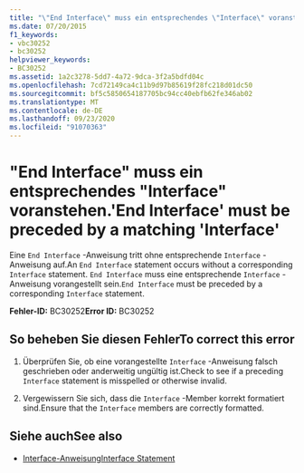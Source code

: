 ```yaml
---
title: "\"End Interface\" muss ein entsprechendes \"Interface\" voranstehen."
ms.date: 07/20/2015
f1_keywords:
- vbc30252
- bc30252
helpviewer_keywords:
- BC30252
ms.assetid: 1a2c3278-5dd7-4a72-9dca-3f2a5bdfd04c
ms.openlocfilehash: 7cd72149ca4c11b9d97b85619f28fc218d01dc50
ms.sourcegitcommit: bf5c5850654187705bc94cc40ebfb62fe346ab02
ms.translationtype: MT
ms.contentlocale: de-DE
ms.lasthandoff: 09/23/2020
ms.locfileid: "91070363"
---
```

# <a name="end-interface-must-be-preceded-by-a-matching-interface"></a><span data-ttu-id="4aed3-102">"End Interface" muss ein entsprechendes "Interface" voranstehen.</span><span class="sxs-lookup"><span data-stu-id="4aed3-102">'End Interface' must be preceded by a matching 'Interface'</span></span>

<span data-ttu-id="4aed3-103">Eine `End Interface` -Anweisung tritt ohne entsprechende `Interface` -Anweisung auf.</span><span class="sxs-lookup"><span data-stu-id="4aed3-103">An `End Interface` statement occurs without a corresponding `Interface` statement.</span></span> <span data-ttu-id="4aed3-104">`End Interface` muss eine entsprechende `Interface` -Anweisung vorangestellt sein.</span><span class="sxs-lookup"><span data-stu-id="4aed3-104">`End Interface` must be preceded by a corresponding `Interface` statement.</span></span>  
  
 <span data-ttu-id="4aed3-105">**Fehler-ID:** BC30252</span><span class="sxs-lookup"><span data-stu-id="4aed3-105">**Error ID:** BC30252</span></span>  
  
## <a name="to-correct-this-error"></a><span data-ttu-id="4aed3-106">So beheben Sie diesen Fehler</span><span class="sxs-lookup"><span data-stu-id="4aed3-106">To correct this error</span></span>  
  
1. <span data-ttu-id="4aed3-107">Überprüfen Sie, ob eine vorangestellte `Interface` -Anweisung falsch geschrieben oder anderweitig ungültig ist.</span><span class="sxs-lookup"><span data-stu-id="4aed3-107">Check to see if a preceding `Interface` statement is misspelled or otherwise invalid.</span></span>  
  
2. <span data-ttu-id="4aed3-108">Vergewissern Sie sich, dass die `Interface` -Member korrekt formatiert sind.</span><span class="sxs-lookup"><span data-stu-id="4aed3-108">Ensure that the `Interface` members are correctly formatted.</span></span>  
  
## <a name="see-also"></a><span data-ttu-id="4aed3-109">Siehe auch</span><span class="sxs-lookup"><span data-stu-id="4aed3-109">See also</span></span>

- [<span data-ttu-id="4aed3-110">Interface-Anweisung</span><span class="sxs-lookup"><span data-stu-id="4aed3-110">Interface Statement</span></span>](../language-reference/statements/interface-statement.md)
